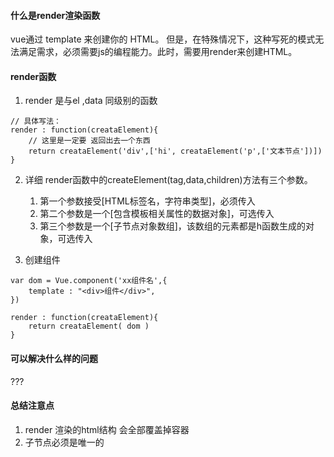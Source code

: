 

#### 什么是render渲染函数

vue通过 template 来创建你的 HTML。
但是，在特殊情况下，这种写死的模式无法满足需求，必须需要js的编程能力。此时，需要用render来创建HTML。

#### render函数

1. render 是与el ,data 同级别的函数
```
// 具体写法：
render : function(creataElement){
    // 这里是一定要 返回出去一个东西
    return creataElement('div',['hi', creataElement('p',['文本节点'])])
}
```

2. 详细
render函数中的createElement(tag,data,children)方法有三个参数。
    1. 第一个参数接受[HTML标签名，字符串类型]，必须传入
    2. 第二个参数是一个[包含模板相关属性的数据对象]，可选传入
    3. 第三个参数是一个[子节点对象数组]，该数组的元素都是h函数生成的对象，可选传入

3. 创建组件

```
var dom = Vue.component('xx组件名',{
    template : "<div>组件</div>",
})

render : function(creataElement){
    return creataElement( dom )
}
```


#### 可以解决什么样的问题

???


#### 总结注意点

1. render 渲染的html结构 会全部覆盖掉容器
2. 子节点必须是唯一的







